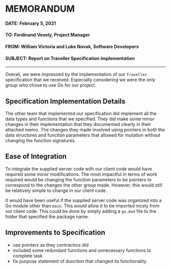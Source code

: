 # MEMORANDUM

#### DATE: February 5, 2021
#### TO: Ferdinand Vesely, Project Manager
#### FROM: William Victoria and Luke Novak, Software Developers
#### SUBJECT: Report on Traveller Specification Implementation

---

Overall, we were impressed by the implementation of our `Traveller` specification that we received. Especially considering we were the only group who chose to use Go for our project.

## Specification Implementation Details

The other team that implemented our specification did implement all the data types and functions that we specified. They did make some minor changes in their implementation that they documented clearly in their attached memo. The changes they made involved using pointers in both the data structures and function parameters that allowed for mutation without changing the function signatures.

## Ease of Integration

To integrate the supplied server code with our client code would have required some minor modifications. The most impactful in terms of work required would be changing the function parameters to be pointers to correspond to the changes the other group made. However, this would still be relatively simple to change in our client code.

It would have been useful if the supplied server code was organized into a Go module other than `main`. This would allow it to be imported nicely from our client code. This could be done by simply adding a `go.mod` file to the folder that specified the package name.

## Improvements to Specification

- use pointers as they contractors did
- included some redundant functions and unnecessary functions to complete task
- fix purpuse statement of dunction that changed its functionality
